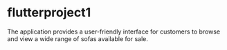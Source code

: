 # flutterproject1
The application provides a user-friendly interface for customers to browse and view a wide range of sofas available for sale. 
